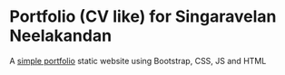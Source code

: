 # Portfolio (CV like) for Singaravelan Neelakandan

A [simple portfolio](https://singadk.github.io/portfolio/) static website using Bootstrap, CSS, JS and HTML
